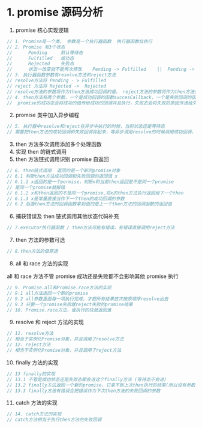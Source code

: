 # 1. promise 源码分析

1. promise 核心实现逻辑

```js
// 1. Promise是一个类， 参数是一个执行器函数  执行器函数自执行
// 2. Promise 有3个状态
//      Pending     默认等待态
//      Fulfilled   成功态
//      Rejected    失败态
//      状态一改变就不能再次修改    Pending -> Fulfilled    ||  Pending -> Rejected
// 3. 执行器函数参数有resolve方法和reject方法
// resolve方法将 Pending - > Fulfilled
// reject 方法将 Rejected ->  Rejected
// resolve方法的参数将作为then方法成功回调的值， reject方法的参数将作为then方法失败回调的原因
// 4. then方法有两个参数，一个是成功回调的函数succesCallback，一个是失败回调的函数failCallback
//  promise的成功态会将成功的值传给成功的回调并且执行，失败态会将失败的原因传递给失败的回调并执行
```

2. promise 类中加入异步编程

```js
// 5. 执行器中resolve和reject在异步中执行的时候，当前状态还是等待态
// 需要把then方法的成功回调和失败回调存起来，等异步调用resolve的时候调用成功回调，reject的时候调用失败回调
```

3. then 方法多次调用添加多个处理函数
4. 实现 then 的链式调用
5. then 方法链式调用识别 promise 自返回

```js
// 6. then链式调用  返回的是一个新的promise对象
// 6.1 判断then方法成功回调和失败回调的返回值 x
// 6.1.1 x返回的是一个pormise，判断x和当前then返回是不是同一个promise
// 是同一个promise就报错
// 6.1.2 x和then返回的不是同一个promise,将x的then方法执行返回给下一个then
// 6.1.3 x是常量直接当作下一个then的成功回调的参数
// 6.2 后面then方法的回调函数拿到值的是上一个then方法的回调函数的返回值
```

6. 捕获错误及 then 链式调用其他状态代码补充

```js
// 7.executor执行器函数 / then方法可能有错误，有错误直接调用reject方法
```

7. then 方法的参数可选

```js
// 8.then方法的值穿透
```

8. all 和 race 方法的实现

all 和 race 方法不管 promise 成功还是失败都不会影响其他 promise 执行

```js
// 9. Promise.all和Promise.race方法的实现
// 9.1 all方法返回一个新的promise
// 9.2 all参数里面每一项执行完成，才把所有结果依次按原顺序resolve出去
// 9.3 只要一个promise失败就reject失败的promise结果
// 10. Promise.race方法，谁执行的快就返回谁
```

9. resolve 和 reject 方法的实现

```js
// 11. resolve方法
// 相当于实例化Promise对象，并且调用了resolve方法
// 12. reject方法
// 相当于实例化Promise对象，并且调用了reject方法
```

10. finally 方法的实现

```js
// 13 finally的实现
// 13.1 不管是成功状态还是失败态都会进这个finally方法 (等待态不会进)
// 13.2 finally方法返回一个新的promise，它拿不到上次then执行的结果(所以没有参数)，内部会手动执行一次promise的then方法,并且把执行的结果传递给下一个then,
// 13.3 finally方法有错误会把错误作为下次then方法的失败回调的参数
```

11. catch 方法的实现

```js
// 14. catch方法的实现
// catch方法相当于执行then方法的失败回调
```
